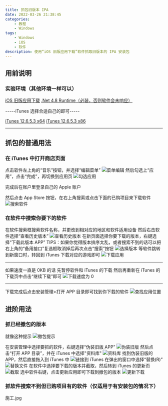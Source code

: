 ```yaml
---
title: 抓包旧版本 IPA
date: 2022-03-26 21:38:45
categories: 
	- 教程
	- Windows
tags:
	- Windows
	- iOS
	- 软件
description: 使用“iOS 旧版应用下载”软件抓取旧版本的 IPA 安装包
---
```


## 用前说明

### 实验环境（其他环境一样可以）
[iOS 旧版应用下载](https://www.52pojie.cn/thread-1284776-1-1.html)
[.Net 4.8 Runtime（必装，否则软件会未响应）](https://dotnet.microsoft.com/en-us/download/dotnet-framework/thank-you/net48-offline-installer)

-----iTunes 选择合适自己的即可-----

[iTunes 12.6.5.3 x64](https://secure-appldnld.apple.com/itunes12/091-87819-20180912-69177170-B085-11E8-B6AB-C1D03409AD2A6/iTunes64Setup.exe)
[iTunes 12.6.5.3 x86](https://secure-appldnld.apple.com/itunes12/091-87820-20180912-69177170-B085-11E8-B6AB-C1D03409AD2A5/iTunesSetup.exe)

------

## 抓包的普通用法

### 在 iTunes 中打开商店页面
点击软件左上角的“音乐”按钮，并选择“编辑菜单”
![菜单编辑](https://gcore.jsdelivr.net/gh/Goo-aw233/WebSiteResources@main/Pics/ipadown/ipadown1.png)
然后勾选上“应用”，点击“完成”，再切换到应用页
![勾选应用](https://gcore.jsdelivr.net/gh/Goo-aw233/WebSiteResources@main/Pics/ipadown/ipadown2.png)

完成后在账户里登录自己的 Apple 账户

然后点击 App Store 按钮，在右上角搜索或点击下面的已购项目来下载软件
![搜索软件](https://gcore.jsdelivr.net/gh/Goo-aw233/WebSiteResources@main/Pics/ipadown/ipadown3.png)

### 在软件中搜索你要下的软件
在软件搜索框搜索软件名称，并更改到相对应的地区和软件适用设备
然后右击软件选择“查看历史版本”
![查看历史版本](https://gcore.jsdelivr.net/gh/Goo-aw233/WebSiteResources@main/Pics/ipadown/ipadown4.png)
在新页面选择你要下载的版本，右键选择“下载此版本 APP”
TIPS：如果你觉得版本排序太乱，或者搜索不到的话可以把右上角的“备用接口”复选框取消掉后再次点击“搜索”按钮
![选择版本](https://gcore.jsdelivr.net/gh/Goo-aw233/WebSiteResources@main/Pics/ipadown/ipadown5.png)
等软件跳转到新窗口时，转回到 iTunes 下载对应的游戏即可
![下载应用](https://gcore.jsdelivr.net/gh/Goo-aw233/WebSiteResources@main/Pics/ipadown/ipadown6.png)

------

如果速度一直是 0KB 的话
先暂停软件和 iTunes 的下载
然后再重新在 iTunes 的下载页中点击“继续下载”即可
![下载速度为 0](https://gcore.jsdelivr.net/gh/Goo-aw233/WebSiteResources@main/Pics/ipadown/ipadown7.png)

------

下载完成后点击安装管理>打开 APP 目录即可找到你下载的软件
![查找应用位置](https://gcore.jsdelivr.net/gh/Goo-aw233/WebSiteResources@main/Pics/ipadown/ipadown8.png)

## 进阶用法

### 抓已经撤包的版本
就像这种提示
![撤包提示](https://gcore.jsdelivr.net/gh/Goo-aw233/WebSiteResources@main/Pics/ipadown/ipadown9.png)

在安装管理中选择要抓的软件，右键选择“伪装旧版 APP”
![伪装旧版](https://gcore.jsdelivr.net/gh/Goo-aw233/WebSiteResources@main/Pics/ipadown/ipadown10.png)
然后点击“打开 APP 目录”，并在 iTunes 中选择"资料库"
![资料库](https://gcore.jsdelivr.net/gh/Goo-aw233/WebSiteResources@main/Pics/ipadown/ipadown11.png)
找到伪装旧版的 APP，然后直接拖入到 iTunes 中
![链接到 iTunes](https://gcore.jsdelivr.net/gh/Goo-aw233/WebSiteResources@main/Pics/ipadown/ipadown12.png)
在弹出的窗口中选择“替换(R)”
![替换文件](https://gcore.jsdelivr.net/gh/Goo-aw233/WebSiteResources@main/Pics/ipadown/ipadown13.png)
在软件中选择要下载的版本并截取，然后转到 iTunes 的更新页
![截取](https://gcore.jsdelivr.net/gh/Goo-aw233/WebSiteResources@main/Pics/ipadown/ipadown14.png)
选中软件右键，点击更新应用即可下载到撤包的版本
![更新下载](https://gcore.jsdelivr.net/gh/Goo-aw233/WebSiteResources@main/Pics/ipadown/ipadown15.png)

### 抓软件搜索不到但已购项目有的软件（仅适用于有安装包的情况下）
施工.jpg
